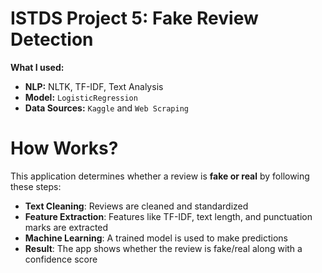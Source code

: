# ISTDS Project 5: Fake Review Detection

**What I used:**
- **NLP:** NLTK, TF-IDF, Text Analysis  
- **Model:** `LogisticRegression`  
- **Data Sources:** `Kaggle` and `Web Scraping`
# How Works?
This application determines whether a review is **fake or real** by following these steps:

- **Text Cleaning**: Reviews are cleaned and standardized  
- **Feature Extraction**: Features like TF-IDF, text length, and punctuation marks are extracted  
- **Machine Learning**: A trained model is used to make predictions
- **Result**: The app shows whether the review is fake/real along with a confidence score

